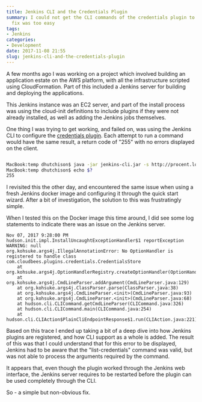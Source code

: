```yaml
---
title: Jenkins CLI and the Credentials Plugin
summary: I could not get the CLI commands of the credentials plugin to work - the
  fix was too easy
tags:
- Jenkins
categories:
- Development
date: 2017-11-08 21:55
slug: jenkins-cli-and-the-credentials-plugin
---
```

A few months ago I was working on a project which involved building an application estate on the AWS platform, with all the infrastructure scripted using CloudFormation. Part of this included a Jenkins server for building and deploying the applications.

This Jenkins instance was an EC2 server, and part of the install process was using the cloud-init definitions to include plugins if they were not already installed, as well as adding the Jenkins jobs themselves. 

One thing I was trying to get working, and failed on, was using the Jenkins CLI to configure the [credentials plugin][credentials_plugin]. Each attempt to run a command would have the same result, a return code of "255" with no errors displayed on the client.

~~~ bash

MacBook:temp dhutchison$ java -jar jenkins-cli.jar -s http://procent.local:8080 -auth jenkinsuser:supersecurepassword list-credentials system::system::jenkins
MacBook:temp dhutchison$ echo $?
255

~~~

I revisited this the other day, and encountered the same issue when using a fresh Jenkins docker image and configuring it through the quick start wizard. After a bit of investigation, the solution to this was frustratingly simple.

<!--more-->

When I tested this on the Docker image this time around, I did see some log statements to indicate there was an issue on the Jenkins server. 


	Nov 07, 2017 9:28:00 PM hudson.init.impl.InstallUncaughtExceptionHandler$1 reportException
	WARNING: null
	org.kohsuke.args4j.IllegalAnnotationError: No OptionHandler is registered to handle class com.cloudbees.plugins.credentials.CredentialsStore
		at org.kohsuke.args4j.OptionHandlerRegistry.createOptionHandler(OptionHandlerRegistry.java:163)
		at org.kohsuke.args4j.CmdLineParser.addArgument(CmdLineParser.java:129)
		at org.kohsuke.args4j.ClassParser.parse(ClassParser.java:38)
		at org.kohsuke.args4j.CmdLineParser.<init>(CmdLineParser.java:93)
		at org.kohsuke.args4j.CmdLineParser.<init>(CmdLineParser.java:68)
		at hudson.cli.CLICommand.getCmdLineParser(CLICommand.java:326)
		at hudson.cli.CLICommand.main(CLICommand.java:254)
		at hudson.cli.CLIAction$PlainCliEndpointResponse$1.run(CLIAction.java:221)


Based on this trace I ended up taking a bit of a deep dive into how Jenkins plugins are registered, and how CLI support as a whole is added. The result of this was that I could understand that for this error to be displayed, Jenkins had to be aware that the "list-credentials" command was valid, but was not able to process the arguments required by the command.

It appears that, even though the plugin worked through the Jenkins web interface, the Jenkins server requires to be restarted before the plugin can be used completely through the CLI. 

So - a simple but non-obvious fix.


[credentials_plugin]: https://github.com/jenkinsci/credentials-plugin/ "jenkinsci/credentials-plugin on GitHub"
